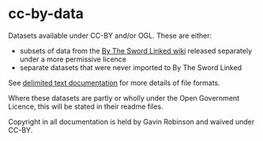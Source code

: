 # cc-by-data
Datasets available under CC-BY and/or OGL. These are either:

- subsets of data from the [By The Sword Linked wiki](https://github.com/drgavinr/btsl/) released separately under a more permissive licence
- separate datasets that were never imported to By The Sword Linked

See [delimited text documentation](https://github.com/drgavinr/cc-by-data/blob/main/delimited-text.md) for more details of file formats.

Where these datasets are partly or wholly under the Open Government Licence, this will be stated in their readme files.

Copyright in all documentation is held by Gavin Robinson and waived under CC-BY.
